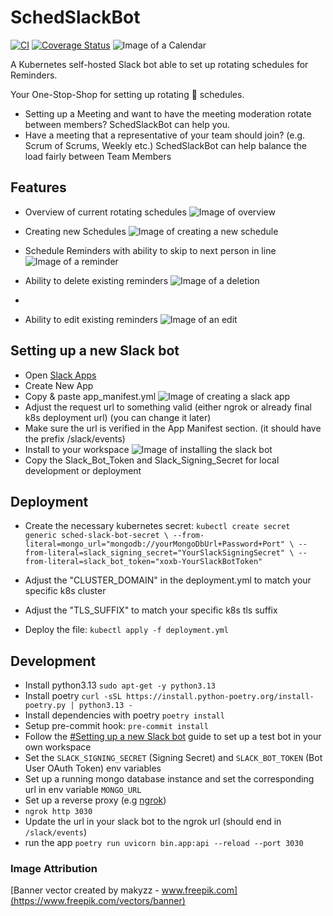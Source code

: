 # SchedSlackBot

[![CI](https://github.com/Germandrummer92/SchedSlackBot/actions/workflows/ci.yml/badge.svg)](https://github.com/Germandrummer92/SchedSlackBot/actions/workflows/ci.yml)
[![Coverage Status](https://coveralls.io/repos/github/Germandrummer92/SchedSlackBot/badge.svg?branch=main)](https://coveralls.io/github/Germandrummer92/SchedSlackBot?branch=main)
![Image of a Calendar](https://github.com/Germandrummer92/SchedSlackBot/raw/main/assets/calendar.jpg "Rotational Scheduling")

A Kubernetes self-hosted Slack bot able to set up rotating schedules for Reminders.

Your One-Stop-Shop for setting up rotating :calendar: schedules.

* Setting up a Meeting and want to have the meeting moderation rotate between members? SchedSlackBot can help you.
* Have a meeting that a representative of your team should join? (e.g. Scrum of Scrums, Weekly etc.)
  SchedSlackBot can help balance the load fairly between Team Members

## Features

* Overview of current rotating schedules
![Image of overview](https://github.com/Germandrummer92/SchedSlackBot/raw/main/assets/overview.png "Overview")

* Creating new Schedules
![Image of creating a new schedule](https://github.com/Germandrummer92/SchedSlackBot/raw/main/assets/create.png "Create")

* Schedule Reminders with ability to skip to next person in line
![Image of a reminder](https://github.com/Germandrummer92/SchedSlackBot/raw/main/assets/reminder.png "Reminder")

* Ability to delete existing reminders
![Image of a deletion](https://github.com/Germandrummer92/SchedSlackBot/raw/main/assets/delete.png "Delete")
*
* Ability to edit existing reminders
![Image of an edit](https://github.com/Germandrummer92/SchedSlackBot/raw/main/assets/edit.png "Edit")


## Setting up a new Slack bot

* Open [Slack Apps](https://api.slack.com/apps)
* Create New App
* Copy & paste app_manifest.yml
![Image of creating a slack app](https://github.com/Germandrummer92/SchedSlackBot/raw/main/assets/slack_bot_creation.png "Creating a Slack bot")
* Adjust the request url to something valid (either ngrok or already final k8s deployment url) (you can change it later)
* Make sure the url is verified in the App Manifest section. (it should have the prefix /slack/events)
* Install to your workspace
![Image of installing the slack bot](https://github.com/Germandrummer92/SchedSlackBot/raw/main/assets/install.png "Installing the Slack bot")
* Copy the Slack_Bot_Token and Slack_Signing_Secret for local development or deployment


## Deployment

* Create the necessary kubernetes secret:
`kubectl create secret generic sched-slack-bot-secret \
  --from-literal=mongo_url="mongodb://yourMongoDbUrl+Password+Port" \
  --from-literal=slack_signing_secret="YourSlackSigningSecret" \
  --from-literal=slack_bot_token="xoxb-YourSlackBotToken"`

* Adjust the "CLUSTER_DOMAIN" in the deployment.yml to match your specific k8s cluster
* Adjust the "TLS_SUFFIX" to match your specific k8s tls suffix

* Deploy the file:
  `kubectl apply -f deployment.yml`

## Development

* Install python3.13 `sudo apt-get -y python3.13`
* Install poetry `curl -sSL https://install.python-poetry.org/install-poetry.py | python3.13 -`
* Install dependencies with poetry `poetry install`
* Setup pre-commit hook: `pre-commit install`
* Follow the [#Setting up a new Slack bot](#setting-up-a-new-slack-bot) guide to set up a test bot in your own workspace
* Set the `SLACK_SIGNING_SECRET` (Signing Secret) and `SLACK_BOT_TOKEN` (Bot User OAuth Token) env variables
* Set up a running mongo database instance and set the corresponding url in env variable `MONGO_URL`
* Set up a reverse proxy (e.g [ngrok](https://ngrok.io))
* `ngrok http 3030`
* Update the url in your slack bot to the ngrok url (should end in `/slack/events`)
* run the app `poetry run uvicorn bin.app:api --reload --port 3030`

### Image Attribution

[Banner vector created by makyzz - www.freepik.com](https://www.freepik.com/vectors/banner)
